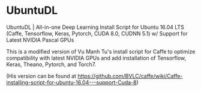 # UbuntuDL
UbuntuDL | All-in-one Deep Learning Install Script for Ubuntu 16.04 LTS (Caffe, Tensorflow, Keras, Pytorch, CUDA 8.0, CUDNN 5.1) w/ Support for Latest NVIDIA Pascal GPUs

This is a modified version of Vu Manh Tu's install script for Caffe to optimize compatibility with latest NVIDIA GPUs
and add installation of Tensorflow, Keras, Theano, Pytorch, and Torch7.

(His version can be found at https://github.com/BVLC/caffe/wiki/Caffe-installing-script-for-ubuntu-16.04---support-Cuda-8) 
